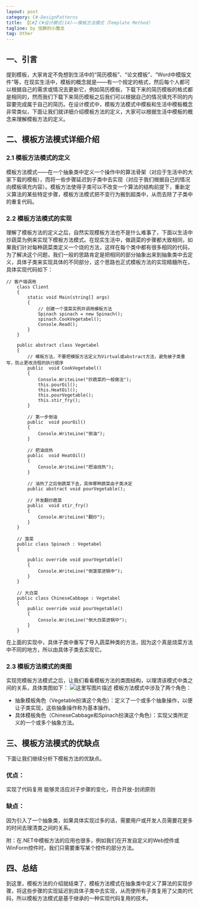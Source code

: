 ```yaml
---
layout: post
category: C#-DesignPatterns
title: 【C#】C#设计模式(14)——模板方法模式（Template Method）
tagline: by 恬静的小魔龙
tag: Other
---
```



## 一、引言
提到模板，大家肯定不免想到生活中的“简历模板”、“论文模板”、“Word中模版文件”等，在现实生活中，模板的概念就是——有一个规定的格式，然后每个人都可以根据自己的需求或情况去更新它，例如简历模板，下载下来的简历模板的格式都是相同的，然而我们下载下来简历模板之后我们可以根据自己的情况填充不同的内容要完成属于自己的简历。在设计模式中，模板方法模式中模板和生活中模板概念非常类似，下面让我们就详细介绍模板方法的定义，大家可以根据生活中模板的概念来理解模板方法的定义。

## 二、模板方法模式详细介绍
### 2.1 模板方法模式的定义
模板方法模式——在一个抽象类中定义一个操作中的算法骨架（对应于生活中的大家下载的模板），而将一些步骤延迟到子类中去实现（对应于我们根据自己的情况向模板填充内容）。模板方法使得子类可以不改变一个算法的结构前提下，重新定义算法的某些特定步骤，模板方法模式把不变行为搬到超类中，从而去除了子类中的重复代码。

### 2.2 模板方法模式的实现
理解了模板方法的定义之后，自然实现模板方法也不是什么难事了，下面以生活中炒蔬菜为例来实现下模板方法模式。在现实生活中，做蔬菜的步骤都大致相同，如果我们针对每种蔬菜类定义一个烧的方法，这样在每个类中都有很多相同的代码，为了解决这个问题，我们一般的思路肯定是把相同的部分抽象出来到抽象类中去定义，具体子类来实现具体的不同部分，这个思路也正式模板方法的实现精髓所在，具体实现代码如下：

```
// 客户端调用
    class Client
    {
        static void Main(string[] args)
        {
            // 创建一个菠菜实例并调用模板方法
            Spinach spinach = new Spinach();
            spinach.CookVegetabel();
            Console.Read();
        }
    }

    public abstract class Vegetabel
    {
        // 模板方法，不要把模版方法定义为Virtual或abstract方法，避免被子类重写，防止更改流程的执行顺序
        public  void CookVegetabel()
        {
            Console.WriteLine("抄蔬菜的一般做法");
            this.pourOil();
            this.HeatOil();
            this.pourVegetable();
            this.stir_fry();
        }

        // 第一步倒油
        public  void pourOil()
        {
            Console.WriteLine("倒油");
        }

        // 把油烧热
        public  void HeatOil()
        {
            Console.WriteLine("把油烧热");
        }

        // 油热了之后倒蔬菜下去，具体哪种蔬菜由子类决定
        public abstract void pourVegetable();

        // 开发翻炒蔬菜
        public  void stir_fry()
        {
            Console.WriteLine("翻炒");
        }
    }

    // 菠菜
    public class Spinach : Vegetabel
    {
       
        public override void pourVegetable()
        {
            Console.WriteLine("倒菠菜进锅中");
        }
    }

    // 大白菜
    public class ChineseCabbage : Vegetabel
    {      
        public override void pourVegetable()
        {
            Console.WriteLine("倒大白菜进锅中");
        }
    }
```
在上面的实现中，具体子类中重写了导入蔬菜种类的方法，因为这个真是烧菜方法中不同的地方，所以由具体子类去实现它。

### 2.3 模板方法模式的类图
实现完模板方法模式之后，让我们看看模板方法的类图结构，以理清该模式中类之间的关系，具体类图如下：
![这里写图片描述](https://img-blog.csdn.net/20180612161614750?watermark/2/text/aHR0cHM6Ly9ibG9nLmNzZG4ubmV0L3E3NjQ0MjQ1Njc=/font/5a6L5L2T/fontsize/400/fill/I0JBQkFCMA==/dissolve/70)
模板方法模式中涉及了两个角色：

- 抽象模板角色（Vegetable扮演这个角色）：定义了一个或多个抽象操作，以便让子类实现，这些抽象操作称为基本操作。
- 具体模板角色（ChineseCabbage和Spinach扮演这个角色）：实现父类所定义的一个或多个抽象方法。
## 三、模板方法模式的优缺点
下面让我们继续分析下模板方法的优缺点。

### 优点：

实现了代码复用
能够灵活应对子步骤的变化，符合开放-封闭原则
### 缺点：
因为引入了一个抽象类，如果具体实现过多的话，需要用户或开发人员需要花更多的时间去理清类之间的关系。

 附：在.NET中模板方法的应用也很多，例如我们在开发自定义的Web控件或WinForm控件时，我们只需要重写某个控件的部分方法。

## 四、总结
到这里，模板方法的介绍就结束了，模板方法模式在抽象类中定义了算法的实现步骤，将这些步骤的实现延迟到具体子类中去实现，从而使所有子类复用了父类的代码，所以模板方法模式是基于继承的一种实现代码复用的技术。